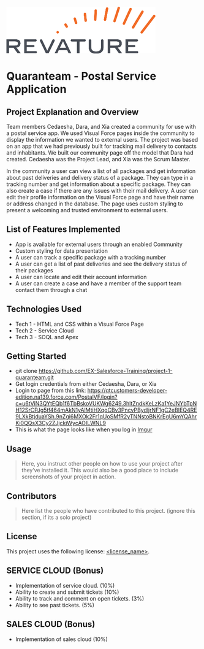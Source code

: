 ![Revature Logo](./Revature%20Logo.png "Revature Logo")

# Quaranteam - Postal Service Application

## Project Explanation and Overview
Team members Cedaesha, Dara, and Xia created a community for use with a postal service app. We used Visual Force pages inside the community to display the information we wanted to external users. The project was based on an app that we had previously built for tracking mail delivery to contacts and inhabitants. We built our community page off the model that Dara had created. Cedaesha was the Project Lead, and Xia was the Scrum Master. 

In the community a user can view a list of all packages and get information about past deliveries and delivery status of a package. They can type in a tracking number and get information about a specific package. They can also create a case if there are any issues with their mail delivery. A user can edit their profile information on the Visual Force page and have their name or address changed in the database. The page uses custom styling to present a welcoming and trusted environment to external users.  

## List of Features Implemented

* App is available for external users through an enabled Community
* Custom styling for data presentation
* A user can track a specific package with a tracking number
* A user can get a list of past deliveries and see the delivery status of their packages
* A user can locate and edit their account information
* A user can create a case and have a member of the support team contact them through a chat

## Technologies Used

* Tech 1 - HTML and CSS within a Visual Force Page
* Tech 2 - Service Cloud
* Tech 3 - SOQL and Apex

## Getting Started
   
* git clone https://github.com/EX-Salesforce-Training/project-1-quaranteam.git
* Get login credentials from either Cedaesha, Dara, or Xia
* Login to page from this link:
https://qtcustomers-developer-edition.na139.force.com/PostalVF/login?c=u6tViN3QYtEQb1f6TbBskoVUKWg6249.3hltZndkKeLzKa1YeJNYbTpNH12SrCPJg5tf464mAkN1yAlMtiHXqoCBv3PncvPBydljrNF1gC2eBIEQ4RE9LXkBtjduaYSh.9nZgi6MXOk2Fr1qUoSMfR2yTNNstoBNKrEgU6mYQAhrKi0QQsX3Cy2ZJjckiWycAOILWNL9
* This is what the page looks like when you log in
[Imgur](https://i.imgur.com/jfVO6CD.png)

## Usage

> Here, you instruct other people on how to use your project after they’ve installed it. This would also be a good place to include screenshots of your project in action.

## Contributors

> Here list the people who have contributed to this project. (ignore this section, if its a solo project)

## License

This project uses the following license: [<license_name>](<link>).

## SERVICE CLOUD (Bonus)
*	Implementation of service cloud. (10%)
  *	Ability to create and submit tickets (10%)
  *	Ability to track and comment on open tickets. (3%)
  *	Ability to see past tickets. (5%)
## SALES CLOUD (Bonus)
*	Implementation of sales cloud (10%)
